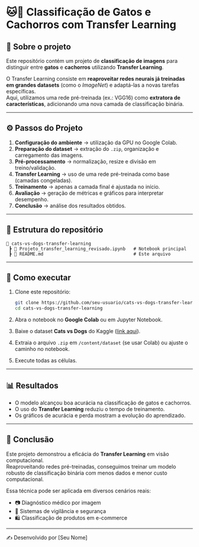 # 🐱🐶 Classificação de Gatos e Cachorros com Transfer Learning

## 📌 Sobre o projeto
Este repositório contém um projeto de **classificação de imagens** para distinguir entre **gatos** e **cachorros** utilizando **Transfer Learning**.  

O Transfer Learning consiste em **reaproveitar redes neurais já treinadas em grandes datasets** (como o *ImageNet*) e adaptá-las a novas tarefas específicas.  
Aqui, utilizamos uma rede pré-treinada (ex.: VGG16) como **extratora de características**, adicionando uma nova camada de classificação binária.

---

## ⚙️ Passos do Projeto
1. **Configuração do ambiente** → utilização da GPU no Google Colab.  
2. **Preparação do dataset** → extração do `.zip`, organização e carregamento das imagens.  
3. **Pré-processamento** → normalização, resize e divisão em treino/validação.  
4. **Transfer Learning** → uso de uma rede pré-treinada como base (camadas congeladas).  
5. **Treinamento** → apenas a camada final é ajustada no início.  
6. **Avaliação** → geração de métricas e gráficos para interpretar desempenho.  
7. **Conclusão** → análise dos resultados obtidos.  

---

## 📂 Estrutura do repositório
```
📁 cats-vs-dogs-transfer-learning
 ┣ 📜 Projeto_transfer_learning_revisado.ipynb   # Notebook principal
 ┣ 📜 README.md                                  # Este arquivo
```

---

## 🚀 Como executar
1. Clone este repositório:
   ```bash
   git clone https://github.com/seu-usuario/cats-vs-dogs-transfer-learning.git
   cd cats-vs-dogs-transfer-learning
   ```

2. Abra o notebook no **Google Colab** ou em Jupyter Notebook.  

3. Baixe o dataset **Cats vs Dogs** do Kaggle ([link aqui](https://www.kaggle.com/datasets/tongpython/cat-and-dog)).  

4. Extraia o arquivo `.zip` em `/content/dataset` (se usar Colab) ou ajuste o caminho no notebook.  

5. Execute todas as células.  

---

## 📊 Resultados
- O modelo alcançou boa acurácia na classificação de gatos e cachorros.  
- O uso do **Transfer Learning** reduziu o tempo de treinamento.  
- Os gráficos de acurácia e perda mostram a evolução do aprendizado.  

---

## 📌 Conclusão
Este projeto demonstrou a eficácia do **Transfer Learning** em visão computacional.  
Reaproveitando redes pré-treinadas, conseguimos treinar um modelo robusto de classificação binária com menos dados e menor custo computacional.  

Essa técnica pode ser aplicada em diversos cenários reais:  
- 📷 Diagnóstico médico por imagem  
- 🚗 Sistemas de vigilância e segurança  
- 🛍️ Classificação de produtos em e-commerce  

---

✍️ Desenvolvido por [Seu Nome]
